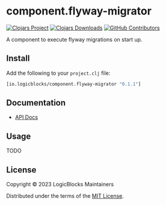 # component.flyway-migrator

[![Clojars Project](https://img.shields.io/clojars/v/io.logicblocks/component.flyway-migrator.svg)](https://clojars.org/io.logicblocks/component.flyway-migrator)
[![Clojars Downloads](https://img.shields.io/clojars/dt/io.logicblocks/component.flyway-migrator.svg)](https://clojars.org/io.logicblocks/component.flyway-migrator)
[![GitHub Contributors](https://img.shields.io/github/contributors-anon/logicblocks/component.flyway-migrator.svg)](https://github.com/logicblocks/component.flyway-migrator/graphs/contributors)

A component to execute flyway migrations on start up.

## Install

Add the following to your `project.clj` file:

```clj
[io.logicblocks/component.flyway-migrator "0.1.1"]
```

## Documentation

* [API Docs](https://logicblocks.github.io/component.flyway-migrator/index.html)

## Usage

TODO

## License

Copyright &copy; 2023 LogicBlocks Maintainers

Distributed under the terms of the 
[MIT License](http://opensource.org/licenses/MIT).
